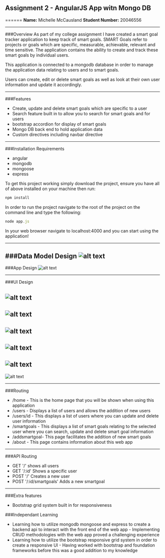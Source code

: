 ## Assignment 2 - AngularJS App witn Mongo DB
======
**Name:** Michelle McCausland
**Student Number:** 20046556

------

###Overview
As part of my college assignment I have created a smart goal tracker application to keep track of smart goals. SMART Goals refer to projects or goals which are specific, measurable, achievable, relevant and time sensitive. The application contains the ability to create and track these smart goals by individual users.

This application is connected to a mongodb database in order to manage the application data relating to users and to smart goals.

Users can create, edit or delete smart goals as well as look at their own user information and update it accordingly.

------

###Features
+ Create, update and delete smart goals which are specific to a user
+ Search feature built in to allow you to search for smart goals and for users
+ bootstrap accordion for display of smart goals
+ Mongo DB back end to hold application data
+ Custom directives including navbar directive

------

###Installation Requirements
+ angular
+ mongodb
+ mongoose
+ express

To get this project working simply download the project, ensure you have all of above installed on your machine then run:

```javascript
npm install
```

In order to run the project navigate to the root of the project on the command line and type the following:


```javascript
node app.js
```

In your web browser navigate to localhost:4000 and you can start using the application!

------

###Data Model Design
![alt text](https://github.com/mishacreatrix/smartgoalTrackerAssignment2/blob/master/projectfiles/appDesign.PNG "Data Model Design")
------

###App Design
![alt text](https://github.com/mishacreatrix/smartgoalTrackerAssignment2/blob/master/projectfiles/dataModelDesign.PNG "App Design")

------

###UI Design

![alt text](https://github.com/mishacreatrix/smartgoalTrackerAssignment2/blob/master/projectfiles/homepage.PNG "Home Screen")
------
![alt text](https://github.com/mishacreatrix/smartgoalTrackerAssignment2/blob/master/projectfiles/about.PNG "About Screen")
------
![alt text](https://github.com/mishacreatrix/smartgoalTrackerAssignment2/blob/master/projectfiles/users.PNG "Users Screen")
------
![alt text](https://github.com/mishacreatrix/smartgoalTrackerAssignment2/blob/master/projectfiles/userdetails.PNG "User Details Screen")
------
![alt text](https://github.com/mishacreatrix/smartgoalTrackerAssignment2/blob/master/projectfiles/smartgoals.PNG "Smartgoals Screen")
------
![alt text](https://github.com/mishacreatrix/smartgoalTrackerAssignment2/blob/master/projectfiles/addsmartgoal.PNG "Add Smart Goal Screen")


------

###Routing

+ /home - This is the home page that you will be shown when using this application
+ /users - Displays a list of users and allows the addition of new users
+ /users/id - This displays a list of users where you can update and delete user information
+ /smartgoals - This displays a list of smart goals relating to the selected user where you can search, update and delete smart goal information
+ /addsmartgoal- This page facilitates the addition of new smart goals
+ /about - This page contains information about this web app

------

###API Routing


+ GET  '/'  shows all users
+ GET  '/:id'  Shows a specific user
+ POST  '/'  Creates a new user
+ POST  '/:id/smartgoals'  Adds a new smartgoal

------

###Extra features
+ Bootstrap grid system built in for responsiveness

###Independant Learning
+ Learning how to utilize mongodb mongoose and express to create a backend api to interact with the front end of the web app - Implementing CRUD methodologies with the web app proved a challenging experience
+ Learning how to utilize the bootstrap responsive grid system in order to create a responsive UI - Having worked with bootstrap and foundation frameworks before this was a good addition to my knowledge
